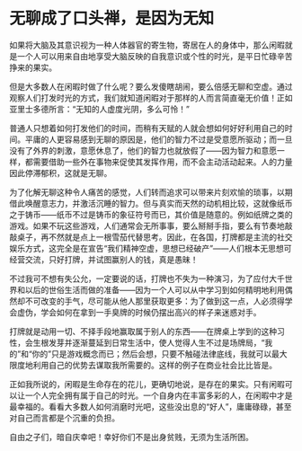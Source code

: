<link href="../../../../css/style.css" rel="stylesheet" type="text/css" />

# 无聊成了口头禅，是因为无知

<div class="p">

如果将大脑及其意识视为一种人体器官的寄生物，寄居在人的身体中，那么闲暇就是一个人可以用来自由地享受大脑反映的自我意识或个性的时光，是平日忙碌辛苦挣来的果实。

但是大多数人在闲暇时做了什么呢？要么发傻瞎胡闹，要么倍感无聊和空虚。通过观察人们打发时光的方式，我们就知道闲暇对于那样的人而言简直毫无价值！正如亚里士多德所言：“无知的人虚度光阴，多么可怜！”

普通人只想着如何打发他们的时间，而稍有天赋的人就会想如何好好利用自己的时间。平庸的人更容易感到无聊的原因是，他们的智力不过是受意愿所驱动；而一旦没有了外界的刺激，意愿休息了，他们的智力也就放假了——因为智力和意愿一样，都需要借助一些外在事物来促使其发挥作用，而不会主动活动起来。人的力量因此停滞郁积，这就是无聊。

为了化解无聊这种令人痛苦的感觉，人们转而追求可以带来片刻欢愉的琐事，以期借此唤醒意志力，并激活沉睡的智力。但与真实而天然的动机相比较，这就像纸币之于铸币——纸币不过是铸币的象征符号而已，其价值是随意的。例如纸牌之类的游戏。如果不玩这些游戏，人们通常会无所事事，要么掰掰手指，要么有节奏地敲敲桌子，再不然就是点上一根雪茄代替思考。因此，在各国，打牌都是主流的社交娱乐方式，这完全是在宣告“我们精神空虚，思想已经破产”——人们根本无思想可经营交流，只好打牌，并试图赢别人的钱，真是愚昧！

不过我可不想有失公允，一定要说的话，打牌也不失为一种演习，为了应付大千世界和以后的世俗生活而做的准备——因为一个人可以从中学习到如何精明地利用偶然却不可改变的手气，尽可能从他人那里获取更多：为了做到这一点，人必须得学会虚伪，学会如何在拿到一手臭牌的时候仍摆出高兴的样子来迷惑对手。

打牌就是动用一切、不择手段地赢取属于别人的东西——在牌桌上学到的这种习性，会生根发芽并逐渐蔓延到日常生活中，使人觉得人生不过是场牌局，“我的”和“你的”只是游戏概念而已；然后会想，只要不触碰法律底线，我就可以最大限度地利用自己的优势去谋取我所需要的。这样的例子在商业社会比比皆是。

正如我所说的，闲暇是生命存在的花儿，更确切地说，是存在的果实。只有闲暇可以让一个人完全拥有属于自己的时光。一个自身内在丰富多彩的人，在闲暇中才是最幸福的。看看大多数人如何消磨时光吧，这些没出息的“好人”，庸庸碌碌，甚至对自己而言都是个沉重的负担。

自由之子们，暗自庆幸吧！幸好你们不是出身贫贱，无须为生活所困。

